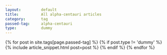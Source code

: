 ```yaml
---
layout:			default
title:			All alpha-centauri articles
category:		tag
passed-tag:		alpha-centauri
type:           dummy
---
```



<div class="ui basic segment">
{% for post in site.tags[page.passed-tag] %}
{% if post.type != 'dummy' %}
    {% include article_snippet.html post=post %}
{% endif %}
{% endfor %}
</div>
